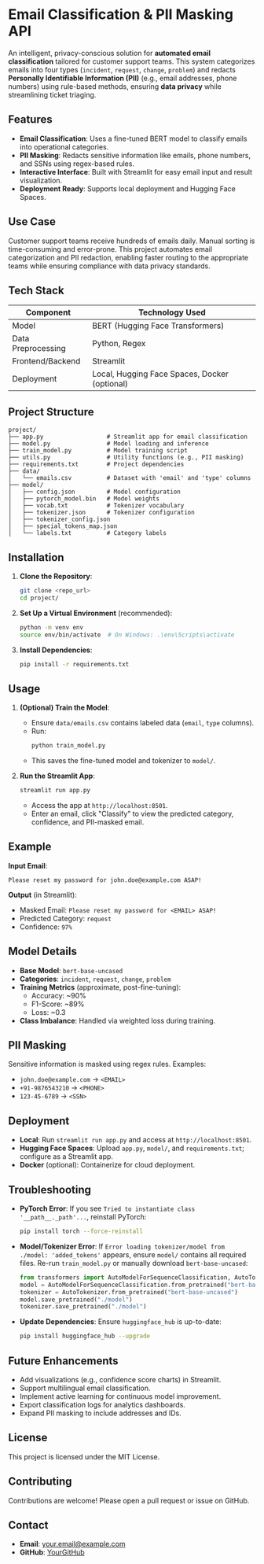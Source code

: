 # Email Classification & PII Masking API

An intelligent, privacy-conscious solution for **automated email classification** tailored for customer support teams. This system categorizes emails into four types (`incident`, `request`, `change`, `problem`) and redacts **Personally Identifiable Information (PII)** (e.g., email addresses, phone numbers) using rule-based methods, ensuring **data privacy** while streamlining ticket triaging.

## Features
- **Email Classification**: Uses a fine-tuned BERT model to classify emails into operational categories.
- **PII Masking**: Redacts sensitive information like emails, phone numbers, and SSNs using regex-based rules.
- **Interactive Interface**: Built with Streamlit for easy email input and result visualization.
- **Deployment Ready**: Supports local deployment and Hugging Face Spaces.

## Use Case
Customer support teams receive hundreds of emails daily. Manual sorting is time-consuming and error-prone. This project automates email categorization and PII redaction, enabling faster routing to the appropriate teams while ensuring compliance with data privacy standards.

## Tech Stack
| Component          | Technology Used          |
|-------------------|--------------------------|
| Model             | BERT (Hugging Face Transformers) |
| Data Preprocessing | Python, Regex            |
| Frontend/Backend  | Streamlit                |
| Deployment        | Local, Hugging Face Spaces, Docker (optional) |

## Project Structure
```
project/
├── app.py                  # Streamlit app for email classification
├── model.py                # Model loading and inference
├── train_model.py          # Model training script
├── utils.py                # Utility functions (e.g., PII masking)
├── requirements.txt        # Project dependencies
├── data/
│   └── emails.csv          # Dataset with 'email' and 'type' columns
├── model/
│   ├── config.json         # Model configuration
│   ├── pytorch_model.bin   # Model weights
│   ├── vocab.txt           # Tokenizer vocabulary
│   ├── tokenizer.json      # Tokenizer configuration
│   ├── tokenizer_config.json
│   ├── special_tokens_map.json
│   └── labels.txt          # Category labels
```

## Installation
1. **Clone the Repository**:
   ```bash
   git clone <repo_url>
   cd project/
   ```

2. **Set Up a Virtual Environment** (recommended):
   ```bash
   python -m venv env
   source env/bin/activate  # On Windows: .\env\Scripts\activate
   ```

3. **Install Dependencies**:
   ```bash
   pip install -r requirements.txt
   ```

## Usage
1. **(Optional) Train the Model**:
   - Ensure `data/emails.csv` contains labeled data (`email`, `type` columns).
   - Run:
     ```bash
     python train_model.py
     ```
   - This saves the fine-tuned model and tokenizer to `model/`.

2. **Run the Streamlit App**:
   ```bash
   streamlit run app.py
   ```
   - Access the app at `http://localhost:8501`.
   - Enter an email, click "Classify" to view the predicted category, confidence, and PII-masked email.

## Example
**Input Email**:
```
Please reset my password for john.doe@example.com ASAP!
```

**Output** (in Streamlit):
- Masked Email: `Please reset my password for <EMAIL> ASAP!`
- Predicted Category: `request`
- Confidence: `97%`

## Model Details
- **Base Model**: `bert-base-uncased`
- **Categories**: `incident`, `request`, `change`, `problem`
- **Training Metrics** (approximate, post-fine-tuning):
  - Accuracy: ~90%
  - F1-Score: ~89%
  - Loss: ~0.3
- **Class Imbalance**: Handled via weighted loss during training.

## PII Masking
Sensitive information is masked using regex rules. Examples:
- `john.doe@example.com` → `<EMAIL>`
- `+91-9876543210` → `<PHONE>`
- `123-45-6789` → `<SSN>`

## Deployment
- **Local**: Run `streamlit run app.py` and access at `http://localhost:8501`.
- **Hugging Face Spaces**: Upload `app.py`, `model/`, and `requirements.txt`; configure as a Streamlit app.
- **Docker** (optional): Containerize for cloud deployment.

## Troubleshooting
- **PyTorch Error**: If you see `Tried to instantiate class '__path__._path'...`, reinstall PyTorch:
  ```bash
  pip install torch --force-reinstall
  ```
- **Model/Tokenizer Error**: If `Error loading tokenizer/model from ./model: 'added_tokens'` appears, ensure `model/` contains all required files. Re-run `train_model.py` or manually download `bert-base-uncased`:
  ```python
  from transformers import AutoModelForSequenceClassification, AutoTokenizer
  model = AutoModelForSequenceClassification.from_pretrained("bert-base-uncased", num_labels=4)
  tokenizer = AutoTokenizer.from_pretrained("bert-base-uncased")
  model.save_pretrained("./model")
  tokenizer.save_pretrained("./model")
  ```
- **Update Dependencies**: Ensure `huggingface_hub` is up-to-date:
  ```bash
  pip install huggingface_hub --upgrade
  ```

## Future Enhancements
- Add visualizations (e.g., confidence score charts) in Streamlit.
- Support multilingual email classification.
- Implement active learning for continuous model improvement.
- Export classification logs for analytics dashboards.
- Expand PII masking to include addresses and IDs.

## License
This project is licensed under the MIT License.

## Contributing
Contributions are welcome! Please open a pull request or issue on GitHub.

## Contact
- **Email**: your.email@example.com
- **GitHub**: [YourGitHub](https://github.com/YourGitHub)